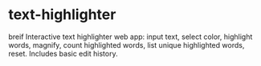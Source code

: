 # text-highlighter
breif   Interactive text highlighter web app: input text, select color, highlight words, magnify, count highlighted words, list unique highlighted words, reset. Includes basic edit history.
